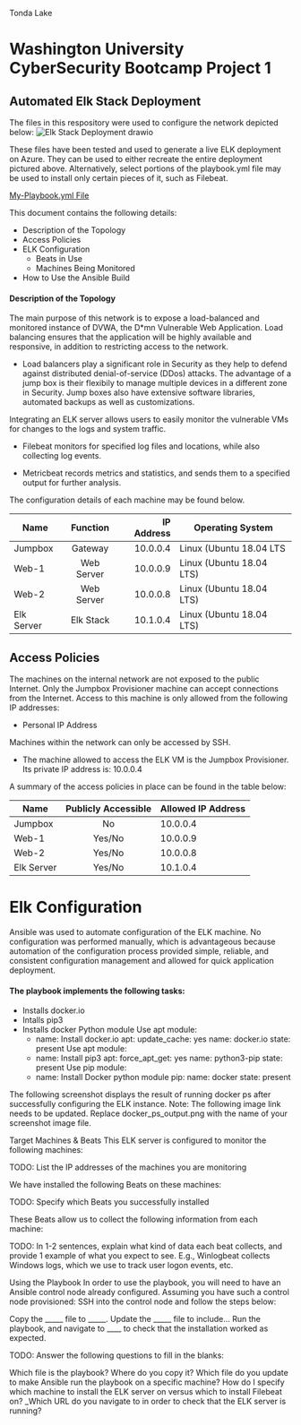 Tonda Lake
# Washington University CyberSecurity Bootcamp Project 1
## Automated Elk Stack Deployment 
The files in this respository were used to configure the network depicted below:
![Elk Stack Deployment drawio](https://user-images.githubusercontent.com/95553513/162596263-a5c5a999-70da-40e2-9904-150f642e060f.png)

These files have been tested and used to generate a live ELK deployment on Azure. They can be used to either recreate the entire deployment pictured above. Alternatively, select portions of the playbook.yml file may be used to install only certain pieces of it, such as Filebeat.

[My-Playbook.yml File](http://github.com/tslake/cyberbookcamp/raw/mainAnsible/My-Playook.txt)

This document contains the following details:

* Description of the Topology
* Access Policies
* ELK Configuration
    * Beats in Use
    * Machines Being Monitored
* How to Use the Ansible Build


#### Description of the Topology
The main purpose of this network is to expose a load-balanced and monitored instance of DVWA, the D*mn Vulnerable Web Application.
Load balancing ensures that the application will be highly available and responsive, in addition to restricting access to the network.

* Load balancers play a significant role in Security as they help to defend against distributed denial-of-service (DDos) attacks. The advantage of a jump box is their    flexibily to manage multiple devices in a different zone in Security. Jump boxes also have extensive software libraries, automated backups as well as customizations. 

Integrating an ELK server allows users to easily monitor the vulnerable VMs for changes to the logs and system traffic.

* Filebeat monitors for specified log files and locations, while also collecting log events.

* Metricbeat records metrics and statistics, and sends them to a specified output for further analysis.

The configuration details of each machine may be found below.


| Name          | Function      | IP Address  | Operating System  |
| ------------- |:-------------:| -----:      |  ---------------- |
| Jumpbox       | Gateway       | 10.0.0.4    | Linux (Ubuntu 18.04 LTS  |
| Web-1         | Web Server    | 10.0.0.9    | Linux (Ubuntu 18.04 LTS) |
| Web-2         | Web Server    | 10.0.0.8    | Linux (Ubuntu 18.04 LTS) |
| Elk Server    | Elk Stack     | 10.1.0.4    | Linux (Ubuntu 18.04 LTS) |


## Access Policies
The machines on the internal network are not exposed to the public Internet.
Only the Jumpbox Provisioner machine can accept connections from the Internet. Access to this machine is only allowed from the following IP addresses:

* Personal IP Address

Machines within the network can only be accessed by SSH.

* The machine allowed to access the ELK VM is the Jumpbox Provisioner. Its private IP address is: 10.0.0.4

A summary of the access policies in place can be found in the table below:

| Name          | Publicly Accessible  | Allowed IP Address| 
| ------------- |:-------------:       |  ---------------- |
| Jumpbox       | No                   | 10.0.0.4          |
| Web-1         | Yes/No               | 10.0.0.9          |
| Web-2         | Yes/No               | 10.0.0.8          |
| Elk Server    | Yes/No               | 10.1.0.4          |

# Elk Configuration
Ansible was used to automate configuration of the ELK machine. No configuration was performed manually, which is advantageous because automation of the configuration process provided simple, reliable, and consistent configuration management and allowed for quick application deployment.

#### The playbook implements the following tasks:

* Installs docker.io
* Intalls pip3
* Installs docker Python module 
Use apt module:
    - name: Install docker.io
      apt:
        update_cache: yes
        name: docker.io
        state: present
Use apt module:
    - name: Install pip3
      apt:
        force_apt_get: yes
        name: python3-pip
        state: present
Use pip module:
    - name: Install Docker python module
      pip:
        name: docker
        state: present


The following screenshot displays the result of running docker ps after successfully configuring the ELK instance.
Note: The following image link needs to be updated. Replace docker_ps_output.png with the name of your screenshot image file.


Target Machines & Beats
This ELK server is configured to monitor the following machines:

TODO: List the IP addresses of the machines you are monitoring

We have installed the following Beats on these machines:

TODO: Specify which Beats you successfully installed

These Beats allow us to collect the following information from each machine:

TODO: In 1-2 sentences, explain what kind of data each beat collects, and provide 1 example of what you expect to see. E.g., Winlogbeat collects Windows logs, which we use to track user logon events, etc.


Using the Playbook
In order to use the playbook, you will need to have an Ansible control node already configured. Assuming you have such a control node provisioned:
SSH into the control node and follow the steps below:

Copy the _____ file to _____.
Update the _____ file to include...
Run the playbook, and navigate to ____ to check that the installation worked as expected.

TODO: Answer the following questions to fill in the blanks:

Which file is the playbook? Where do you copy it?
Which file do you update to make Ansible run the playbook on a specific machine? How do I specify which machine to install the ELK server on versus which to install Filebeat on?
_Which URL do you navigate to in order to check that the ELK server is running?

